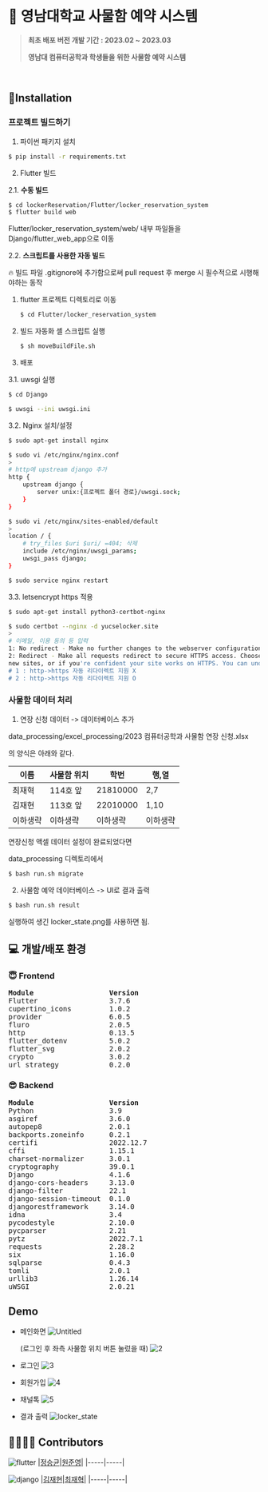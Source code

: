 # 🐯 영남대학교 사물함 예약 시스템
  
> **최초 배포 버전 개발 기간 : 2023.02 ~ 2023.03**  
> 
> **영남대 컴퓨터공학과 학생들을 위한 사물함 예약 시스템**    

<br>

## 💪Installation
### 프로젝트 빌드하기

1. 파이썬 패키지 설치

```bash
$ pip install -r requirements.txt
```

2. Flutter 빌드

2.1. **수동 빌드**

```bash
$ cd lockerReservation/Flutter/locker_reservation_system
$ flutter build web
```
Flutter/locker_reservation_system/web/ 내부 파일들을
Django/flutter_web_app으로 이동

2.2. **스크립트를 사용한 자동 빌드**

<aside>
🔥 빌드 파일 .gitignore에 추가함으로써 pull request 후 merge 시 필수적으로 시행해야하는 동작

</aside>

1. flutter 프로젝트 디렉토리로 이동
    
    ```bash
    $ cd Flutter/locker_reservation_system
    ```
    
2. 빌드 자동화 셸 스크립트 실행
    
    ```bash
    $ sh moveBuildFile.sh
    ```

3. 배포

3.1. uwsgi 실행
```bash
$ cd Django

$ uwsgi --ini uwsgi.ini
```

3.2. Nginx 설치/설정
```bash
$ sudo apt-get install nginx

$ sudo vi /etc/nginx/nginx.conf
>
# http에 upstream django 추가
http {
    upstream django {
        server unix:{프로젝트 폴더 경로}/uwsgi.sock;
    }
}

$ sudo vi /etc/nginx/sites-enabled/default
>
location / {
    # try_files $uri $uri/ =404; 삭제
    include /etc/nginx/uwsgi_params;
    uwsgi_pass django;
}

$ sudo service nginx restart
```

3.3. letsencrypt https 적용
```bash
$ sudo apt-get install python3-certbot-nginx

$ sudo certbot --nginx -d yucselocker.site
>
# 이메일, 이용 동의 등 입력
1: No redirect - Make no further changes to the webserver configuration.
2: Redirect - Make all requests redirect to secure HTTPS access. Choose this for
new sites, or if you're confident your site works on HTTPS. You can undo this
# 1 : http->https 자동 리다이렉트 지원 X
# 2 : http->https 자동 리다이렉트 지원 O
```

### 사물함 데이터 처리
1. 연장 신청 데이터 -> 데이터베이스 추가

data_processing/excel_processing/2023 컴퓨터공학과 사물함 연장 신청.xlsx

의 양식은 아래와 같다.

이름|사물함 위치|학번|행,열
----|------|--------|---
최재혁|114호 앞|21810000|2,7
김재현|113호 앞|22010000|1,10
이하생략|이하생략|이하생략|이하생략

연장신청 액셀 데이터 설정이 완료되었다면

data_processing 디렉토리에서
```bash
$ bash run.sh migrate
```

2. 사물함 예약 데이터베이스 -> UI로 결과 출력
```bash
$ bash run.sh result
```
실행하여 생긴 locker_state.png를 사용하면 됨.

## 💻 개발/배포 환경
### 😇 Frontend
<pre>
<b>Module                  Version</b>
Flutter                 3.7.6
cupertino_icons         1.0.2
provider                6.0.5
fluro                   2.0.5
http                    0.13.5
flutter_dotenv          5.0.2
flutter_svg             2.0.2
crypto                  3.0.2
url_strategy            0.2.0
</pre>

### 😎 Backend
<pre>
<b>Module                  Version</b>
Python                  3.9
asgiref                 3.6.0
autopep8                2.0.1
backports.zoneinfo      0.2.1
certifi                 2022.12.7
cffi                    1.15.1
charset-normalizer      3.0.1
cryptography            39.0.1
Django                  4.1.6
django-cors-headers     3.13.0
django-filter           22.1
django-session-timeout  0.1.0
djangorestframework     3.14.0
idna                    3.4
pycodestyle             2.10.0
pycparser               2.21
pytz                    2022.7.1
requests                2.28.2
six                     1.16.0
sqlparse                0.4.3
tomli                   2.0.1
urllib3                 1.26.14
uWSGI                   2.0.21
</pre>

## Demo
- 메인화면
    ![Untitled](https://user-images.githubusercontent.com/77189999/223708338-fcc4f87b-fd09-4295-a5b9-cc2292d80834.png)
    
    (로그인 후 좌측 사물함 위치 버튼 눌렀을 때)
    ![2](https://user-images.githubusercontent.com/77189999/223708344-820604af-7911-4280-ac1b-371494209fde.png)

- 로그인
    ![3](https://user-images.githubusercontent.com/77189999/223708349-2c04f62b-ea06-44f0-8733-ba4266c94b9f.png)

- 회원가입
    ![4](https://user-images.githubusercontent.com/77189999/223708352-0b1e85a1-9c48-480c-8522-8039c20be04b.png)

- 채널톡
    ![5](https://user-images.githubusercontent.com/77189999/223708357-5c13529a-74ab-4754-972b-09f320772f50.png)

- 결과 출력
    ![locker_state](https://user-images.githubusercontent.com/77189999/223716356-a2752190-c031-4396-aba5-473ef552eabb.png)


## 👩‍👩‍👧‍👦 Contributors
![flutter](https://img.shields.io/badge/frontend-02569B?style=for-the-badge&logo=flutter&logoColor=white)
|[정승균](https://github.com/seunggyun-jeong)|[원준영](https://github.com/Junyoung-WON)|
|-----|-----|

![django](https://img.shields.io/badge/backend-092E20?style=for-the-badge&logo=django&logoColor=white)
|[김재현](https://github.com/Grodned)|[최재혁](https://github.com/jjaegii)|
|-----|-----|
